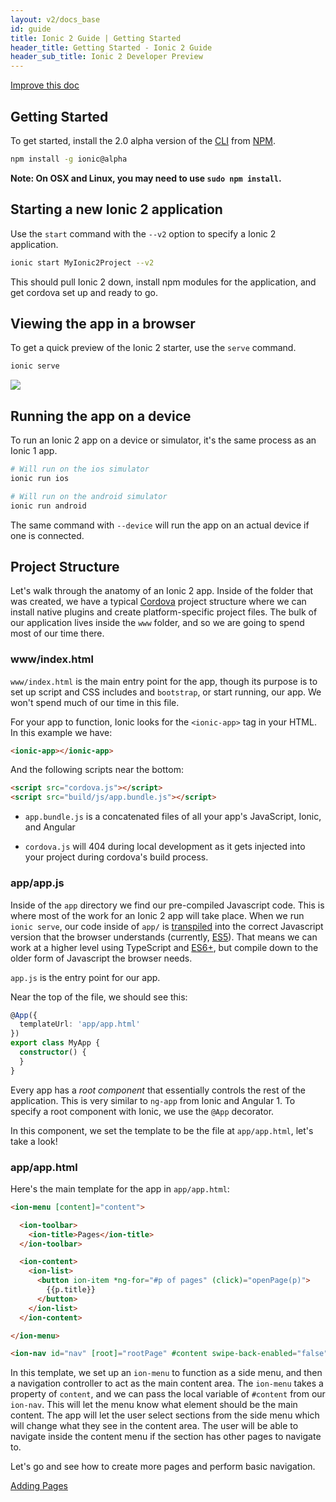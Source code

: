 ```yaml
---
layout: v2/docs_base
id: guide
title: Ionic 2 Guide | Getting Started
header_title: Getting Started - Ionic 2 Guide
header_sub_title: Ionic 2 Developer Preview
---
```

<div class="improve-docs">
  <a href='https://github.com/driftyco/ionic-site/edit/ionic2/docs/v2/guide/getting-started/index.md'>
    Improve this doc
  </a>
</div>

## Getting Started

To get started, install the 2.0 alpha version of the [CLI](/docs/what-is/#cli) from [NPM](/docs/what-is/#npm).

```bash
npm install -g ionic@alpha
```

**Note: On OSX and Linux, you may need to use `sudo npm install`.**


## Starting a new Ionic 2 application

Use the `start` command with the `--v2` option to specify a Ionic 2 application.

```bash
ionic start MyIonic2Project --v2
```

This should pull Ionic 2 down, install npm modules for the application, and get cordova set up and ready to go.


## Viewing the app in a browser
To get a quick preview of the Ionic 2 starter, use the `serve` command.

```bash
ionic serve
```

<img src="http://ionicframework.com.s3.amazonaws.com/v2/starter1.png" style="max-width: 320px">

## Running the app on a device

To run an Ionic 2 app on a device or simulator, it's the same process as an Ionic 1 app.

```bash
# Will run on the ios simulator
ionic run ios

# Will run on the android simulator
ionic run android
```

The same command with `--device` will run the app on an actual device if one is connected.


## Project Structure

Let's walk through the anatomy of an Ionic 2 app. Inside of the folder that was created, we have a typical [Cordova](/docs/what-is/#cordova) project structure where we can install native plugins and create platform-specific project files. The bulk of our application lives inside the `www` folder, and so we are going to spend most of our time there.

<h3 class="file-title">www/index.html</h3>

`www/index.html` is the main entry point for the app, though its purpose is to set up script and CSS includes and `bootstrap`, or start running, our app. We won't spend much of our time in this file.

For your app to function, Ionic looks for the `<ionic-app>` tag in your HTML. In this example we have:

```html
<ionic-app></ionic-app>
```

And the following scripts near the bottom:

```html
<script src="cordova.js"></script>
<script src="build/js/app.bundle.js"></script>
```

- `app.bundle.js` is a concatenated files of all your app's JavaScript, Ionic, and Angular

- `cordova.js` will 404 during local development as it gets injected into your project during cordova's build process.

<h3 class="file-title">app/app.js</h3>

Inside of the `app` directory we find our pre-compiled Javascript code. This is where most of the work for an Ionic 2 app will take place. When we run `ionic serve`, our code inside of `app/` is [transpiled](/docs/what-is/#transpiler) into the correct Javascript version that the browser understands (currently, [ES5](/docs/what-is/#es5)). That means we can work at a higher level using TypeScript and [ES6+](/docs/what-is/es2015-es6), but compile down to the older form of Javascript the browser needs.

`app.js` is the entry point for our app.

Near the top of the file, we should see this:

```ts
@App({
  templateUrl: 'app/app.html'
})
export class MyApp {
  constructor() {
  }
}
```


Every app has a *root component* that essentially controls the rest of the application. This is very similar to `ng-app` from Ionic and Angular 1. To specify a root component with Ionic, we use the `@App` decorator.

In this component, we set the template to be the file at `app/app.html`, let's take a look!

<h3 class="file-title">app/app.html</h3>


Here's the main template for the app in `app/app.html`:

```html
<ion-menu [content]="content">

  <ion-toolbar>
    <ion-title>Pages</ion-title>
  </ion-toolbar>

  <ion-content>
    <ion-list>
      <button ion-item *ng-for="#p of pages" (click)="openPage(p)">
        {{p.title}}
      </button>
    </ion-list>
  </ion-content>

</ion-menu>

<ion-nav id="nav" [root]="rootPage" #content swipe-back-enabled="false"></ion-nav>
```

In this template, we set up an `ion-menu` to function as a side menu, and then a navigation controller
to act as the main content area. The `ion-menu` takes a property of `content`, and we can pass the local variable of `#content` from our `ion-nav`.
This will let the menu know what element should be the main content. The app will let the user select sections from the side menu which will change what they see in the content area. The user will be able to navigate inside the content menu if the section has other pages to navigate to.

Let's go and see how to create more pages and perform basic navigation.

<a href="/docs/v2/guide/adding-pages/" button primary>Adding Pages</a>

